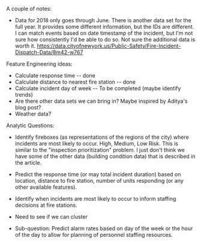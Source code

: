 A couple of notes: 

* Data for 2018 only goes through June. There is another data set for the full year. It provides some different information, but the IDs are different. I can match events based on date timestamp of the incident, but I'm not sure how consistently I'd be able to do so. Not sure the additional data is worth it. https://data.cityofnewyork.us/Public-Safety/Fire-Incident-Dispatch-Data/8m42-w767


Feature Engineering ideas: 

* Calculate response time -- done
* Calculate distance to nearest fire station -- done
* Calculate incident day of week -- To be completed (maybe identify trends)
* Are there other data sets we can bring in? Maybe inspired by Aditya's blog post? 
* Weather data? 

Analytic Questions: 

* Identify fireboxes (as representations of the regions of the city) where incidents are most likely to occur. High, Medium, Low Risk. This is similar to the "inspection prioritization" problem. I just don't think we have some of the other data (building condition data) that is described in the article. 

* Predict the response time (or may total incident duration) based on location, distance to fire station, number of units responding (or any other available features). 


* Identify when incidents are most likely to occur to inform staffing decisions at fire stations.
* Need to see if we can cluster

* Sub-question: Predict alarm rates based on day of the week or the hour of the day to allow for planning of personnel staffing resources. 

